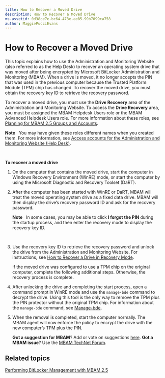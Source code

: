 ```yaml
---
title: How to Recover a Moved Drive
description: How to Recover a Moved Drive
ms.assetid: 0d38ce7e-bc64-473e-ae85-99b7099ca758
author: MaggiePucciEvans
---
```


# How to Recover a Moved Drive


This topic explains how to use the Administration and Monitoring Website (also referred to as the Help Desk) to recover an operating system drive that was moved after being encrypted by Microsoft BitLocker Administration and Monitoring (MBAM). When a drive is moved, it no longer accepts the PIN that was used in the previous computer because the Trusted Platform Module (TPM) chip has changed. To recover the moved drive, you must obtain the recovery key ID to retrieve the recovery password.

To recover a moved drive, you must use the **Drive Recovery** area of the Administration and Monitoring Website. To access the **Drive Recovery** area, you must be assigned the MBAM Helpdesk Users role or the MBAM Advanced Helpdesk Users role. For more information about these roles, see [Planning for MBAM 2.5 Groups and Accounts](planning-for-mbam-25-groups-and-accounts.md#bkmk-helpdesk-roles).

**Note**  
You may have given these roles different names when you created them. For more information, see [Access accounts for the Administration and Monitoring Website (Help Desk)](#bkmk-helpdesk-roles).

 

**To recover a moved drive**

1.  On the computer that contains the moved drive, start the computer in Windows Recovery Environment (WinRE) mode, or start the computer by using the Microsoft Diagnostic and Recovery Toolset (DaRT).

2.  After the computer has been started with WinRE or DaRT, MBAM will treat the moved operating system drive as a fixed data drive. MBAM will then display the drive’s recovery password ID and ask for the recovery password.

    **Note**  
    In some cases, you may be able to click **I forgot the PIN** during the startup process, and then enter the recovery mode to display the recovery key ID.

     

3.  Use the recovery key ID to retrieve the recovery password and unlock the drive from the Administration and Monitoring Website. For instructions, see [How to Recover a Drive in Recovery Mode](how-to-recover-a-drive-in-recovery-mode-mbam-25.md).

    If the moved drive was configured to use a TPM chip on the original computer, complete the following additional steps. Otherwise, the recovery process is complete.

4.  After unlocking the drive and completing the start process, open a command prompt in WinRE mode and use the `manage-bde` command to decrypt the drive. Using this tool is the only way to remove the TPM plus the PIN protector without the original TPM chip. For information about the `manage-bde` command, see [Manage-bde](http://go.microsoft.com/fwlink/?LinkId=393567).

5.  When the removal is completed, start the computer normally. The MBAM agent will now enforce the policy to encrypt the drive with the new computer’s TPM plus the PIN.

    **Got a suggestion for MBAM**? Add or vote on suggestions [here](http://mbam.uservoice.com/forums/268571-microsoft-bitlocker-administration-and-monitoring). **Got a MBAM issue**? Use the [MBAM TechNet Forum](https://social.technet.microsoft.com/Forums/home?forum=mdopmbam).

## Related topics


[Performing BitLocker Management with MBAM 2.5](performing-bitlocker-management-with-mbam-25.md)

 

 





